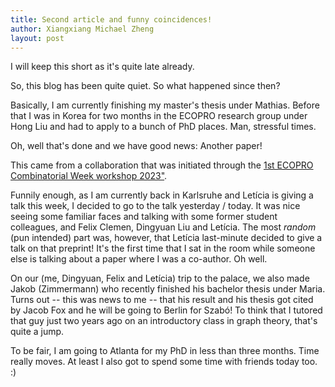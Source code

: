 ```yaml
---
title: Second article and funny coincidences!
author: Xiangxiang Michael Zheng
layout: post
---
```


I will keep this short as it's quite late already. 

So, this blog has been quite quiet. So what happened since then?

Basically, I am currently finishing my master's thesis under Mathias. Before that I was in Korea for two months in the ECOPRO research group under Hong Liu and had to apply to a bunch of PhD places. Man, stressful times. 

Oh, well that's done and we have good news: Another paper! 

This came from a collaboration that was initiated through the <a href="https://www.ibs.re.kr/ecopro/1st-ecopro-combinatorial-week-workshop-2023/">1st ECOPRO Combinatorial Week workshop 2023"</a>. 

Funnily enough, as I am currently back in Karlsruhe and Letícia is giving a talk this week, I decided to go to the talk yesterday / today. 
It was nice seeing some familiar faces and talking with some former student colleagues, and Felix Clemen, Dingyuan Liu and Letícia. 
The most *random* (pun intended) part was, however, that Letícia last-minute decided to give a talk on that preprint! It's the first time that I sat in the room while someone else is talking about a paper where I was a co-author. Oh well. 

On our (me, Dingyuan, Felix and Letícia) trip to the palace, we also made Jakob (Zimmermann) who recently finished his bachelor thesis under Maria. Turns out -- this was news to me -- that his result and his thesis got cited by Jacob Fox and he will be going to Berlin for Szabó! To think that I tutored that guy just two years ago on an introductory class in graph theory, that's quite a jump. 

To be fair, I am going to Atlanta for my PhD in less than three months. Time really moves. At least I also got to spend some time with friends today too. :)
